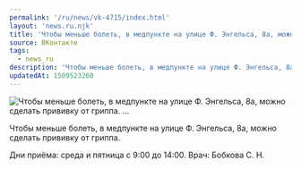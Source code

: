```yaml
---
permalink: '/ru/news/vk-4715/index.html'
layout: 'news.ru.njk'
title: 'Чтобы меньше болеть, в медпункте на улице Ф. Энгельса, 8а, можно сделать прививку от гриппа. '
source: ВКонтакте
tags:
  - news_ru
description: 'Чтобы меньше болеть, в медпункте на улице Ф. Энгельса, 8а, можно сделать прививку от гриппа. …'
updatedAt: 1509523260
---
```

![Чтобы меньше болеть, в медпункте на улице Ф. Энгельса, 8а, можно сделать прививку от гриппа. …](https://sun9-32.userapi.com/impf/83ObMml1UDZY-9miXTdCtwJdniRgBfam890Lvw/xve5m5f-fOk.jpg?size=1280x876&quality=96&proxy=1&sign=e1e641cf79c38ac59eea718687dc85a9&c_uniq_tag=c0ebP3mHFHQI6kU3QIZdMZbCFyLf_ajkUvmbWF4KBvM&type=album)

Чтобы меньше болеть, в медпункте на улице Ф. Энгельса, 8а, можно сделать прививку от гриппа.

Дни приёма: среда и пятница с 9:00 до 14:00.
Врач: Бобкова С. Н.

